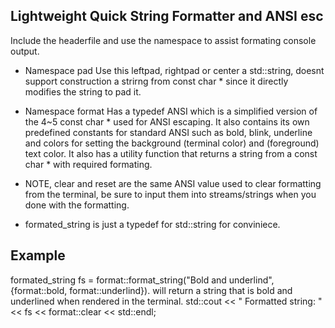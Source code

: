 ## Lightweight Quick String Formatter and ANSI esc

Include the headerfile and use the namespace to assist formating console output.

- Namespace pad
    Use this leftpad, rightpad or center a std::string, doesnt support construction a strirng from const char * since it directly modifies the string to pad it.

- Namespace format
    Has a typedef ANSI which is a simplified version of the 4~5 const char * used for ANSI escaping. It also contains its own predefined constants for standard ANSI
    such as bold, blink, underline and colors for setting the background (terminal color) and (foreground) text color.
    It also has a utility function that returns a string from a const char * with required formating.

- NOTE, clear and reset are the same ANSI value used to clear formatting from the terminal, be sure to input them into streams/strings when you done with the formatting.
- formated_string is just a typedef for std::string for conviniece.

## Example
formated_string fs = format::format_string("Bold and underlind", {format::bold, format::underlind}). will return a string that is bold and underlined when rendered in the terminal.
std::cout << " Formatted string: " << fs << format::clear << std::endl;
